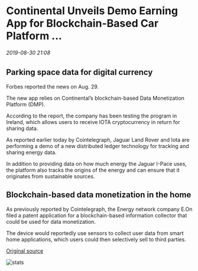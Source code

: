 # Continental Unveils Demo Earning App for Blockchain-Based Car Platform ...

###### 2019-08-30 21:08

## Parking space data for digital currency

Forbes reported the news on Aug. 29.

The new app relies on Continental’s blockchain-based Data Monetization Platform (DMP).

According to the report, the company has been testing the program in Ireland, which allows users to receive IOTA cryptocurrency in return for sharing data.

As reported earlier today by Cointelegraph, Jaguar Land Rover and Iota are performing a demo of a new distributed ledger technology for tracking and sharing energy data.

In addition to providing data on how much energy the Jaguar I-Pace uses, the platform also tracks the origins of the energy and can ensure that it originates from sustainable sources.

## Blockchain-based data monetization in the home

As previously reported by Cointelegraph, the Energy network company E.On filed a patent application for a blockchain-based information collector that could be used for data monetization.

The device would reportedly use sensors to collect user data from smart home applications, which users could then selectively sell to third parties.

[Original source](https://cointelegraph.com/news/continental-unveils-demo-earning-app-for-blockchain-based-car-platform)

![stats](https://c.statcounter.com/11760860/0/a89fa40b/1/ "stats")